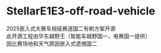 # StellarE1E3-off-road-vehicle
2025嵌入式大赛车规级赛道国二有刷方案开源\
此开源工程由华东越野王（智能车越野国一，电赛国一提供）\
因比赛场地和天气原因嵌入式遗憾国二

